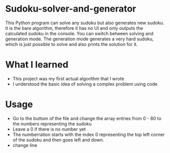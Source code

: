 # Sudoku-solver-and-generator
This Python program can solve any sudoku but also generates new sudoku. It is the bare algorithm, therefore it has no UI and only outputs the calculated sudoku in the console. You can switch between solving and generation mode. The generation mode generates a very hard sudoku, which is just possible to solve and also prints the solution for it.

# What I learned
- This project was my first actual algorithm that I wrote
- I understood the basic idea of solving a complex problem using code

# Usage
- Go to the buttom of the file and change the array entries from 0 - 80 to the numbers representing the sudoku
- Leave a 0 if there is no number yet
- The numberration starts with the index 0 representing the top left corner of the sudoku and then goes left and down.
- change line
